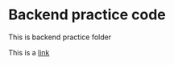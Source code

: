 # Backend practice code

This is backend practice folder

This is a [link](https://stackblitz.com/edit/stackblitz-starters-wuayj8?file=integrations.vscode.userData.settingsRaw,models%2Ftodos%2Fsub_todos.models.js)
